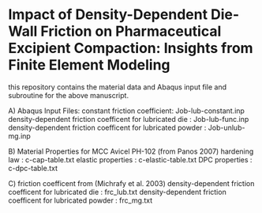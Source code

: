 # Impact of Density-Dependent Die-Wall Friction on Pharmaceutical Excipient Compaction: Insights from Finite Element Modeling
this repository contains the material data and Abaqus input file and subroutine for the above manuscript.

A) Abaqus Input Files:
constant friction coefficient: Job-lub-constant.inp
density-dependent friction coefficent for lubricated die : Job-lub-func.inp
density-dependent friction coefficent for lubricated powder : Job-unlub-mg.inp

B) Material Properties for MCC Avicel PH-102 (from Panos 2007)
hardening law : c-cap-table.txt
elastic properties : c-elastic-table.txt
DPC properties : c-dpc-table.txt

C) friction coefficent from (Michrafy et al. 2003)
density-dependent friction coefficent for lubricated die : frc_lub.txt
density-dependent friction coefficent for lubricated powder : frc_mg.txt
   
